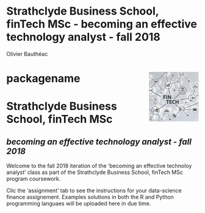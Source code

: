 Strathclyde Business School, finTech MSc - becoming an effective
technology analyst - fall 2018
================
Olivier Bauthéac

# packagename <img src="man/figures/logo.png" align="right" />

# Strathclyde Business School, finTech MSc

## *becoming an effective technology analyst - fall 2018*

Welcome to the fall 2018 iteration of the ‘becoming an effective
technoloy analyst’ class as part of the Strathclyde Business School,
finTech MSc program coursework.

Clic the ‘assignment’ tab to see the instructions for your data-science
finance assignement. Examples solutions in both the R and Python
programming languaes will be uploaded here in due time.
